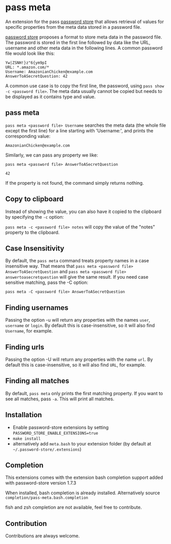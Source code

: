 # pass meta

An extension for the pass [password store](https://www.passwordstore.org/) that allows retrieval of values for specific properties from the meta data stored in a password file.

[password store](https://www.passwordstore.org/) proposes a format to store meta data in the password file. The password is stored in the first line followed by data like the URL, username and other meta data in the following lines. A common password file would look like this:
```
Yw|ZSNH!}z"6{ym9pI
URL: *.amazon.com/*
Username: AmazonianChicken@example.com
AnswerToASecretQuestion: 42
```

A common use case is to copy the first line, the password, using `pass
show -c <password file>`.
The meta data usually cannot be copied but needs to be displayed as it
contains type and value.

## pass meta

`pass meta <password file> Username` searches the meta data (the whole
file except the first line) for a line starting with 'Username:', and
prints the corresponding value:

```
AmazonianChicken@example.com
```


Similarly, we can pass any property we like:

`pass meta <password file> AnswerToASecretQuestion`

```
42
```

If the property is not found, the command simply returns nothing.

## Copy to clipboard

Instead of showing the value, you can also have it copied to the
clipboard by specifying the `-c` option:

`pass meta -c <password file> notes` will copy the value of the
"notes" property to the clipboard.



## Case Insensitivity

By default, the `pass meta` command treats property names in a case
insensitive way. That means that `pass meta <password file>
AnswerToASecretQuestion` and `pass meta <password file>
answertoasecretquestion` will give the same result. If you need case
sensitive matching, pass the -C option:

`pass meta -C <password file> AnswerToASecretQuestion`

## Finding usernames

Passing the option -u will return any properties with the names
`user`, `username` or `login`. By default this is case-insensitive, so
it will also find `Username`, for example.

## Finding urls

Passing the option -U will return any properties with the name
`url`. By default this is case-insensitive, so it will also find
`URL`, for example.

## Finding all matches

By default, `pass meta` only prints the first matching property. If
you want to see all matches, pass `-a`. This will print all matches.

## Installation

- Enable password-store extensions by setting ``PASSWORD_STORE_ENABLE_EXTENSIONS=true``
- ``make install``
- alternatively add `meta.bash` to your extension folder (by default at `~/.password-store/.extensions`)

## Completion

This extensions comes with the extension bash completion support added
with password-store version 1.7.3

When installed, bash completion is already installed. Alternatively
source `completion/pass-meta.bash.completion`

fish and zsh completion are not available, feel free to contribute.

## Contribution

Contributions are always welcome.
